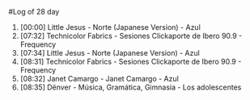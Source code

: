 #Log of 28 day

1. [00:00] Little Jesus - Norte (Japanese Version) - Azul
1. [07:32] Technicolor Fabrics - Sesiones Clickaporte de Ibero 90.9 - Frequency
1. [07:34] Little Jesus - Norte (Japanese Version) - Azul
1. [08:31] Technicolor Fabrics - Sesiones Clickaporte de Ibero 90.9 - Frequency
1. [08:32] Janet Camargo - Janet Camargo - Azul
1. [08:35] Dënver - Música, Gramática, Gimnasia - Los adolescentes
